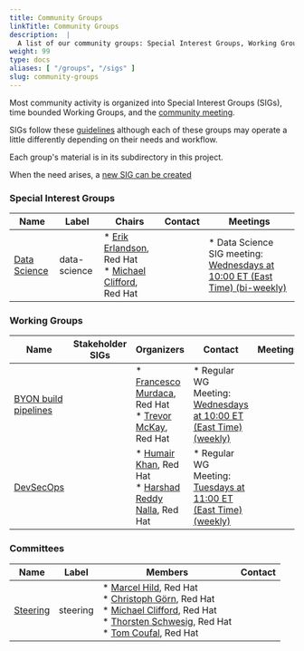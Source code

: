 ```yaml
---
title: Community Groups
linkTitle: Community Groups
description:  |
  A list of our community groups: Special Interest Groups, Working Groups, User Groups and Committees.
weight: 99
type: docs
aliases: [ "/groups", "/sigs" ]
slug: community-groups
---
```


<!---
This is an autogenerated file!

Please do not edit this file directly, but instead make changes to the
sigs.yaml file in the project root.

This file is part of https://github.com/open-services-group/community

To understand how this file is generated, see https://git.k8s.io/community/generator/README.md
--->

Most community activity is organized into Special Interest Groups (SIGs),
time bounded Working Groups, and the [community meeting](communication/README.md#weekly-meeting).

SIGs follow these [guidelines](governance.md) although each of these groups may operate a little differently
depending on their needs and workflow.

Each group's material is in its subdirectory in this project.

When the need arises, a [new SIG can be created](sig-wg-lifecycle.md)

### Special Interest Groups

| Name | Label | Chairs | Contact | Meetings |
|------|-------|--------|---------|----------|
|[Data Science](sig-data-science/README.md)|data-science|* [Erik Erlandson](https://github.com/erikerlandson), Red Hat<br>* [Michael Clifford](https://github.com/michaelclifford), Red Hat<br>||* Data Science SIG meeting: [Wednesdays at 10:00 ET (East Time) (bi-weekly)](meet.google.com/ufs-hgvi-oni)<br>

### Working Groups

| Name | Stakeholder SIGs |Organizers | Contact | Meetings |
|------|------------------|-----------|---------|----------|
|[BYON build pipelines](wg-byon-build-pipelines/README.md)||* [Francesco Murdaca](https://github.com/pacospace), Red Hat<br>* [Trevor McKay](https://github.com/tmckayus), Red Hat<br>|* Regular WG Meeting: [Wednesdays at 10:00 ET (East Time) (weekly)](meet.google.com/qkt-yacp-wzm)<br>
|[DevSecOps](wg-devsecops/README.md)||* [Humair Khan](https://github.com/HumairAK), Red Hat<br>* [Harshad Reddy Nalla](https://github.com/harshad16), Red Hat<br>|* Regular WG Meeting: [Tuesdays at 11:00 ET (East Time) (weekly)](meet.google.com/zsu-avba-enx)<br>

### Committees

| Name |  Label | Members | Contact |
|------|--------|---------|---------|
|[Steering](committee-steering/README.md)|steering|* [Marcel Hild](https://github.com/durandom), Red Hat<br>* [Christoph Görn](https://github.com/goern), Red Hat<br>* [Michael Clifford](https://github.com/michaelclifford), Red Hat<br>* [Thorsten Schwesig](https://github.com/schwesig), Red Hat<br>* [Tom Coufal](https://github.com/tumido), Red Hat<br>|
<!-- BEGIN CUSTOM CONTENT -->

<!-- END CUSTOM CONTENT -->
